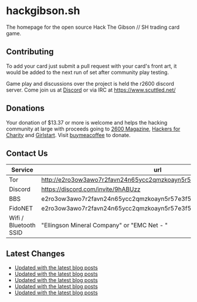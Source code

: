 # hackgibson.sh
The homepage for the open source Hack The Gibson // SH trading card game.


## Contributing

To add your card just submit a pull request with your card's front art, it would be added to the next run of set after community play testing.

Game play and discussions over the project is held the r2600 discord server. Come join us at [Discord](https://discord.com/invite/9hABUzz) or via IRC at https://www.scuttled.net/


## Donations

Your donation of $13.37 or more is welcome and helps the hacking community at large with proceeds going to [2600 Magazine](https://2600.com/), [Hackers for Charity](https://hackersforcharity.org) and [Girlstart](https://girlstart.org).  Visit [buymeacoffee](https://www.buymeacoffee.com/hackgibson.sh) to donate.


## Contact Us

Service | url
-|-
Tor | http://e2ro3ow3awo7r2favn24n65ycc2qmzkoayn5r57e3f56nvjwdcgg32ad.onion
Discord | https://discord.com/invite/9hABUzz
BBS | e2ro3ow3awo7r2favn24n65ycc2qmzkoayn5r57e3f56nvjwdcgg32ad.onion:23
FidoNET | e2ro3ow3awo7r2favn24n65ycc2qmzkoayn5r57e3f56nvjwdcgg32ad.onion:24554
Wifi / Bluetooth SSID | "Ellingson Mineral Company" or "EMC Net - <fidonet address>"

## Latest Changes
<!-- BLOG-POST-LIST:START -->
- [Updated with the latest blog posts](https://github.com/DFW2600/hackgibson.sh/commit/09bcf6ae9ec5978f8a7e595cf339e2468846f84e)
- [Updated with the latest blog posts](https://github.com/DFW2600/hackgibson.sh/commit/e960f07abf534d38cb59846429b61bb168d70845)
- [Updated with the latest blog posts](https://github.com/DFW2600/hackgibson.sh/commit/78e9a44f75eb41a14572b3800bfbb354f4a5af51)
- [Updated with the latest blog posts](https://github.com/DFW2600/hackgibson.sh/commit/18a1c79debdf0e63758aae7d7d04ac5232b77cd3)
- [Updated with the latest blog posts](https://github.com/DFW2600/hackgibson.sh/commit/fa4ff4c13367dd7c8ac5c431380633caf56ee15a)
<!-- BLOG-POST-LIST:END -->
